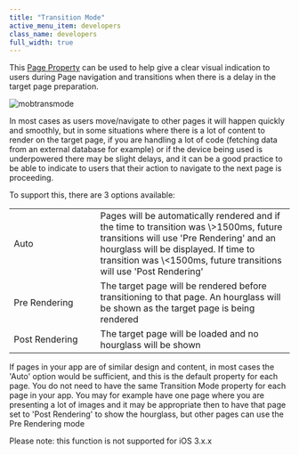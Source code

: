```yaml
---
title: "Transition Mode"
active_menu_item: developers
class_name: developers
full_width: true
---
```



This [Page Property](/developers/documentation/product-guide/widget-properties-events/page-properties) can be used to help give a clear visual indication to users during Page navigation and transitions when there is a delay in the target page preparation.

![mobtransmode](/img/docs/mobtransmode.png)

In most cases as users move/navigate to other pages it will happen quickly and smoothly, but in some situations where there is a lot of content to render on the target page, if you are handling a lot of code (fetching data from an external database for example) or if the device being used is underpowered there may be slight delays, and it can be a good practice to be able to indicate to users that their action to navigate to the next page is proceeding.

To support this, there are 3 options available:

<table>
<tr>
<td width="191">
Auto

</td>
<td width="19">
</td>
<td width="765">
Pages will be automatically rendered and if the time to transition was \>1500ms, future transitions will use 'Pre Rendering' and an hourglass will be displayed. If time to transition was \<1500ms, future transitions will use 'Post Rendering'

</td>
</tr>
<tr>
<td width="191">
Pre Rendering

</td>
<td width="19">
</td>
<td width="765">
The target page will be rendered before transitioning to that page. An hourglass will be shown as the target page is being rendered

</td>
</tr>
<tr>
<td width="191">
Post Rendering

</td>
<td width="19">
</td>
<td width="765">
The target page will be loaded and no hourglass will be shown

</td>
</tr>
</table>

If pages in your app are of similar design and content, in most cases the 'Auto' option would be sufficient, and this is the default property for each page. You do not need to have the same Transition Mode property for each page in your app. You may for example have one page where you are presenting a lot of images and it may be appropriate then to have that page set to 'Post Rendering' to show the hourglass, but other pages can use the Pre Rendering mode

Please note: this function is not supported for iOS 3.x.x

